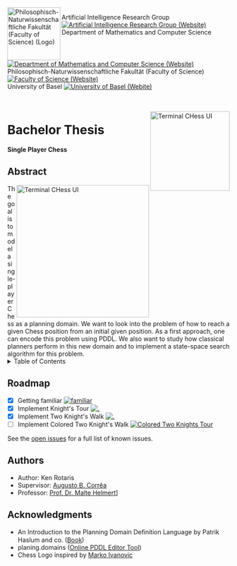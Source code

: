 <img width="120" align="left" src="https://webmo.ch/wp-content/uploads/2022/03/csm_fakulogo_372ebdb784-2.png" alt="Philosophisch-Naturwissenschaftliche Fakultät (Faculty of Science) (Logo)">

Artificial Intelligence Research Group [![Artificial Intelligence Research Group (Website)](https://webmo.ch/wp-content/uploads/2022/03/External_Link_Logo.png)][AI Group]<br>
Department of Mathematics and Computer Science [![Department of Mathematics and Computer Science (Website)](https://webmo.ch/wp-content/uploads/2022/03/External_Link_Logo.png)][dmi]<br>
Philosophisch-Naturwissenschaftliche Fakultät (Faculty of Science) [![Faculty of Science (Website)](https://webmo.ch/wp-content/uploads/2022/03/External_Link_Logo.png)][philnat]<br>
University of Basel [![University of Basel (Webite)](https://webmo.ch/wp-content/uploads/2022/03/External_Link_Logo.png)][unibas]<br><br><br>

<img width="180" align="right" src="https://webmo.ch/wp-content/uploads/2022/03/logo-4.png" alt="Terminal CHess UI">

# Bachelor Thesis
**Single Player Chess**

## Abstract
<img width="300" align="right" src="https://webmo.ch/wp-content/uploads/2022/03/Screenshot-from-2022-03-04-14-27-05.png" alt="Terminal CHess UI">
The goal is to model a single-player Chess as a planning domain. We want to look into the problem of how to reach a given Chess position from an initial given position. As a first approach, one can encode this problem using PDDL. We also want to study how classical planners perform in this new domain and to implement a state-space search algorithm for this problem. 
<br clear="right"/>

<!-- TABLE OF CONTENTS -->
<details>
  <summary>Table of Contents</summary>
  <ol>
    <li><a href="#about-the-project">About The Project</a></li>
    <li><a href="#Roadmap">About The Project</a></li>
    <li><a href="#authors">License</a></li>
    <li><a href="#acknowledgments">Acknowledgments</a></li>
  </ol>
</details>

<!-- ROADMAP -->
## Roadmap

- [x] Getting familiar [![familiar](https://webmo.ch/wp-content/uploads/2022/03/External_Link_Logo.png)][1_First_attempt]
- [x] Implement Knight's Tour [![.](https://webmo.ch/wp-content/uploads/2022/03/External_Link_Logo.png)][2_Knights Tour]
- [x] Implement Two Knight's Walk [![.](https://webmo.ch/wp-content/uploads/2022/03/External_Link_Logo.png)][3_Two Knights Tour]
- [ ] Implement Colored Two Knight's Walk [![Colored Two Knights Tour](https://webmo.ch/wp-content/uploads/2022/03/External_Link_Logo.png)][4_Colored Two Knights Tour]

See the [open issues](https://github.com/kentaris/Bachelor-Thesis_Single-Player-Chess/issues) for a full list of known issues.

<!-- Authors -->
## Authors

* Author: Ken Rotaris<br>
* Supervisor: [Augusto B. Corrêa](https://ai.dmi.unibas.ch/people/correa/)
* Professor: [Prof. Dr. Malte Helmert](https://ai.dmi.unibas.ch/people/helmert)]

<!-- Acknowledgments -->
## Acknowledgments

* An Introduction to the Planning Domain Deﬁnition Language by Patrik Haslum and co. ([Book](https://www.morganclaypool.com/doi/abs/10.2200/S00900ED2V01Y201902AIM042))
* planing.domains ([Online PDDL Editor Tool](http://planning.domains/))
* Chess Logo inspired by [Marko Ivanovic](https://dribbble.com/shots/14950766/attachments/6667952?mode=media)

[AI Group]: https://ai.dmi.unibas.ch/
[dmi]: https://dmi.unibas.ch/en/
[philnat]: https://philnat.unibas.ch/
[unibas]: https://www.unibas.ch/
[1_First_attempt]: https://github.com/kentaris/Bachelor-Thesis_Single-Player-Chess/tree/main/Bachelorarbeit/Stages/1_First_attempt
[2_Knights Tour]: https://github.com/kentaris/Bachelor-Thesis_Single-Player-Chess/tree/main/Bachelorarbeit/Stages/2_Knights_Tour
[3_Two Knights Tour]: https://github.com/kentaris/Bachelor-Thesis_Single-Player-Chess/tree/main/Bachelorarbeit/Stages/3_Two_Knights_Tour
[4_Colored Two Knights Tour]: https://github.com/kentaris/Bachelor-Thesis_Single-Player-Chess/tree/main/Bachelorarbeit/Stages/4_Colored_Two_Knights_Tour
